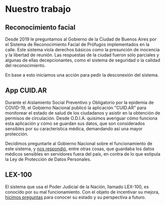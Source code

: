 # Nuestro trabajo

## Reconocimiento facial

Desde 2019 le preguntamos al Gobierno de la Ciudad de Buenos Aires por el Sistema de Reconocimiento Facial de Prófugos implementados en la calle. Este sistema viola derechos básicos como la presunción de inocencia y la libertad de reunión. Las respuestas de la ciudad fueron sólo parciales y algunas de ellas decepcionantes, como el sistema de seguridad o la calidad del reconocimiento.

En base a esto iniciamos una acción para pedir la desconexión del sistema.

## App CUID.AR

Durante el Aislamiento Social Preventivo y Obligatorio por la epidemia de COVID-19, el Gobierno Nacional publicó la aplicación "CUID.AR" para monitorear el estado de salud de los ciudadanos y asistir en la obtención de permisos de circulación. Desde O.D.I.A. quisimos averiguar cómo funciona esta aplicación y cómo se guardan sus datos, que son considerados sensibles por su característica médica, demandando así una mayor protección.

Decidimos preguntarle al Gobierno Nacional sobre el funcionamiento de este sistema, y [nos respondió](/documents/respuestas-cuidar.pdf), entre otras cosas, que guardaba los datos médicos sensibles en servidores fuera del país, en contra de lo que estipula la Ley de Protección de Datos Personales.

## LEX-100

El sistema que usa el Poder Judicial de la Nación, llamado LEX-100, es conocido por su mal funcionamiento. Con el objeto de incentivar su mejora, [hicimos preguntas](/documents/AIP%20-%20Lex.pdf) para conocer su estado y su perspectiva a futuro.
